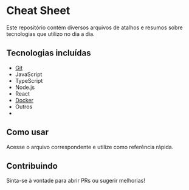 # Cheat Sheet

Este repositório contém diversos arquivos de atalhos e resumos sobre tecnologias que utilizo no dia a dia.

## Tecnologias incluídas
- [Git](https://github.com/pvstelles/cheat-sheet/blob/main/src/git.md)
- JavaScript
- TypeScript
- Node.js
- React
- [Docker](https://github.com/pvstelles/cheat-sheet/blob/main/src/docker.md)
- Outros
- 
## Como usar
Acesse o arquivo correspondente e utilize como referência rápida.

## Contribuindo
Sinta-se à vontade para abrir PRs ou sugerir melhorias!
